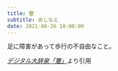 ```yaml
---
title: 蹇
subtitle: あしなえ
date: 2021-06-26 10:00:00
---
```


足に障害があって歩行の不自由なこと。

<cite>[デジタル大辞泉「蹇」](https://dictionary.goo.ne.jp/word/%E8%B9%87/)</cite>より引用